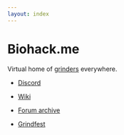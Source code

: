 ```yaml
---
layout: index
---
```


# Biohack.me
Virtual home of [grinders](https://en.wikipedia.org/wiki/Grinder_(biohacking)) everywhere.

* [Discord](https://discord.gg/qtnE8T3)

* [Wiki](https://wiki.biohack.me)

* [Forum archive](https://forum.biohack.me)

* [Grindfest](https://grindfest.org)